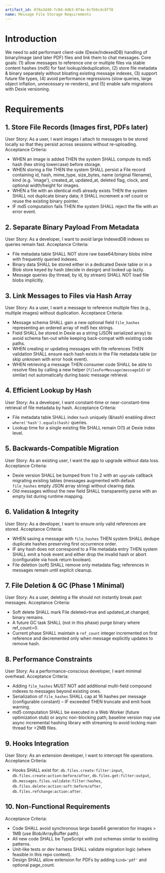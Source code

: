 ```yaml
---
artifact_id: 0f8a3d40-7c0d-4db3-8f4e-6cfb9c4c8f78
name: Message File Storage Requirements
---
```


# Introduction

We need to add performant client-side (Dexie/IndexedDB) handling of binary/image (and later PDF) files and link them to chat messages. Core goals: (1) allow messages to reference one or multiple files via stable content hashes (md5) for fast lookup/deduplication, (2) store file metadata & binary separately without bloating existing message indexes, (3) support future file types, (4) avoid performance regressions (slow queries, large object inflation, unnecessary re-renders), and (5) enable safe migrations with Dexie versioning.

# Requirements

## 1. Store File Records (Images first, PDFs later)

User Story: As a user, I want images I attach to messages to be stored locally so that they persist across sessions without re-uploading.
Acceptance Criteria:

-   WHEN an image is added THEN the system SHALL compute its md5 hash (hex string lowercase) before storage.
-   WHEN storing a file THEN the system SHALL persist a File record containing id, hash, mime_type, size_bytes, name (original filename), kind (e.g. 'image'), created_at, updated_at, deleted flag, clock, and optional width/height for images.
-   WHEN a file with an identical md5 already exists THEN the system SHALL not duplicate binary data; it SHALL increment a ref count or reuse the existing binary pointer.
-   IF md5 computation fails THEN the system SHALL reject the file with an error event.

## 2. Separate Binary Payload From Metadata

User Story: As a developer, I want to avoid large IndexedDB indexes so queries remain fast.
Acceptance Criteria:

-   File metadata table SHALL NOT store raw base64/binary blobs inline with frequently queried indexes.
-   Binary data SHALL be stored either in a dedicated Dexie table or in a Blob store keyed by hash (decide in design) and looked up lazily.
-   Message queries (by thread, by id, by stream) SHALL NOT load file blobs implicitly.

## 3. Link Messages to Files via Hash Array

User Story: As a user, I want a message to reference multiple files (e.g., multiple images) without duplication.
Acceptance Criteria:

-   Message schema SHALL gain a new optional field `file_hashes` representing an ordered array of md5 hex strings.
-   Field SHALL be stored in Dexie as a string (JSON serialized array) to avoid schema fan-out while keeping back-compat with existing code paths.
-   WHEN creating or updating messages with file references THEN validation SHALL ensure each hash exists in the File metadata table (or skip unknown with error hook event).
-   WHEN retrieving a message THEN consumer code SHALL be able to resolve files by calling a new helper (`filesForMessage(messageId)` or similar) not automatically during basic message retrieval.

## 4. Efficient Lookup by Hash

User Story: As a developer, I want constant-time or near-constant-time retrieval of file metadata by hash.
Acceptance Criteria:

-   File metadata table SHALL index `hash` uniquely (&hash) enabling direct `where('hash').equals(hash)` queries.
-   Lookup time for a single existing file SHALL remain O(1) at Dexie index level.

## 5. Backwards-Compatible Migration

User Story: As an existing user, I want the app to upgrade without data loss.
Acceptance Criteria:

-   Dexie version SHALL be bumped from 1 to 2 with an `upgrade` callback migrating existing tables (messages augmented with default `file_hashes` empty JSON array string) without clearing data.
-   Old messages without the new field SHALL transparently parse with an empty list during runtime mapping.

## 6. Validation & Integrity

User Story: As a developer, I want to ensure only valid references are stored.
Acceptance Criteria:

-   WHEN saving a message with `file_hashes` THEN system SHALL dedupe duplicate hashes preserving first occurrence order.
-   IF any hash does not correspond to a File metadata entry THEN system SHALL emit a hook event and either drop the invalid hash or abort (configurable via hook return boolean).
-   File deletion (soft) SHALL remove only metadata flag; references in messages remain until explicit cleanup.

## 7. File Deletion & GC (Phase 1 Minimal)

User Story: As a user, deleting a file should not instantly break past messages.
Acceptance Criteria:

-   Soft delete SHALL mark File deleted=true and updated_at changed; binary remains.
-   A future GC task SHALL (not in this phase) purge binary where ref_count=0.
-   Current phase SHALL maintain a `ref_count` integer incremented on first reference and decremented only when message explicitly updates to remove hash.

## 8. Performance Constraints

User Story: As a performance-conscious developer, I want minimal overhead.
Acceptance Criteria:

-   Adding `file_hashes` MUST NOT add additional multi-field compound indexes to messages beyond existing ones.
-   Serialization of `file_hashes` SHALL cap at 16 hashes per message (configurable constant) – IF exceeded THEN truncate and emit hook warning.
-   md5 computation SHALL be executed in a Web Worker (future optimization stub) or async non-blocking path; baseline version may use async incremental hashing library with streaming to avoid locking main thread for >2MB files.

## 9. Hooks Integration

User Story: As an extension developer, I want to intercept file operations.
Acceptance Criteria:

-   Hooks SHALL exist for: `db.files.create:filter:input`, `db.files.create:action:before/after`, `db.files.get:filter:output`, `db.messages.files.validate:filter:hashes`, `db.files.delete:action:soft:before/after`, `db.files.refchange:action:after`.

## 10. Non-Functional Requirements

Acceptance Criteria:

-   Code SHALL avoid synchronous large base64 generation for images > 1MB (use Blob/ArrayBuffer path).
-   All new code SHALL be TypeScript with zod schemas similar to existing patterns.
-   Unit-like tests or dev harness SHALL validate migration logic (where feasible in this repo context).
-   Design SHALL allow extension for PDFs by adding `kind='pdf'` and optional page_count.
